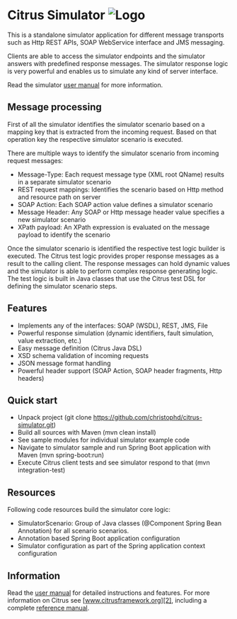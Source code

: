 Citrus Simulator ![Logo][1]
================

This is a standalone simulator application for different message transports such as Http REST APIs, SOAP WebService interface and
JMS messaging.

Clients are able to access the simulator endpoints and the simulator answers with predefined response
messages. The simulator response logic is very powerful and enables us to simulate any kind of server interface.

Read the simulator [user manual](https://christophd.github.io/citrus-simulator/) for more information.

Message processing
---------

First of all the simulator identifies the simulator scenario based on a mapping key that is extracted from the incoming request. Based
on that operation key the respective simulator scenario is executed.

There are multiple ways to identify the simulator scenario from incoming request messages:

* Message-Type: Each request message type (XML root QName) results in a separate simulator scenario
* REST request mappings: Identifies the scenario based on Http method and resource path on server
* SOAP Action: Each SOAP action value defines a simulator scenario
* Message Header: Any SOAP or Http message header value specifies a new simulator scenario
* XPath payload: An XPath expression is evaluated on the message payload to identify the scenario

Once the simulator scenario is identified the respective test logic builder is executed. The Citrus test logic provides
proper response messages as a result to the calling client. The response messages can hold dynamic values and the
simulator is able to perform complex response generating logic. The test logic is built in Java classes that use the Citrus test
DSL for defining the simulator scenario steps.

Features
---------

* Implements any of the interfaces: SOAP (WSDL), REST, JMS, File
* Powerful response simulation (dynamic identifiers, fault simulation, value extraction, etc.)
* Easy message definition (Citrus Java DSL)
* XSD schema validation of incoming requests
* JSON message format handling
* Powerful header support (SOAP Action, SOAP header fragments, Http headers)

Quick start
---------

* Unpack project (git clone https://github.com/christophd/citrus-simulator.git)
* Build all sources with Maven (mvn clean install)
* See sample modules for individual simulator example code
* Navigate to simulator sample and run Spring Boot application with Maven (mvn spring-boot:run)
* Execute Citrus client tests and see simulator respond to that (mvn integration-test)

Resources
---------

Following code resources build the simulator core logic:

* SimulatorScenario: Group of Java classes (@Component Spring Bean Annotation) for all scenario scenarios.
* Annotation based Spring Boot application configuration
* Simulator configuration as part of the Spring application context configuration

Information
---------

Read the [user manual](https://christophd.github.io/citrus-simulator/) for detailed instructions and features.
For more information on Citrus see [www.citrusframework.org][2], including a complete [reference manual][3].

 [1]: http://www.citrusframework.org/img/brand-logo.png "Citrus"
 [2]: http://www.citrusframework.org
 [3]: http://www.citrusframework.org/reference/html/
